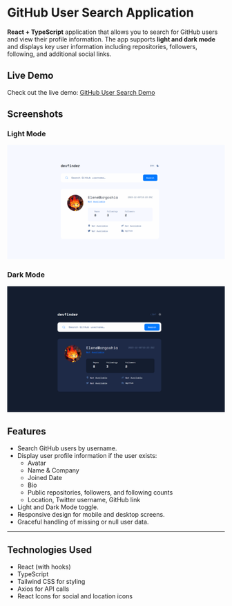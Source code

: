 # GitHub User Search Application

**React + TypeScript** application that allows you to search for GitHub users and view their profile information. The app supports **light and dark mode** and displays key user information including repositories, followers, following, and additional social links.

## Live Demo

Check out the live demo: [GitHub User Search Demo](random-x2ge-dg5leelu7-elenes-projects-e7fa6797.vercel.app)


## Screenshots

### Light Mode
![Light Mode Screenshot](src/images/LightMode.png)


### Dark Mode
![Dark Mode Screenshot](src/images/DarkMode.png)

## Features

- Search GitHub users by username.
- Display user profile information if the user exists:
  - Avatar
  - Name & Company
  - Joined Date
  - Bio
  - Public repositories, followers, and following counts
  - Location, Twitter username, GitHub link
- Light and Dark Mode toggle.
- Responsive design for mobile and desktop screens.
- Graceful handling of missing or null user data.

---

## Technologies Used

- React (with hooks)
- TypeScript
- Tailwind CSS for styling
- Axios for API calls
- React Icons for social and location icons